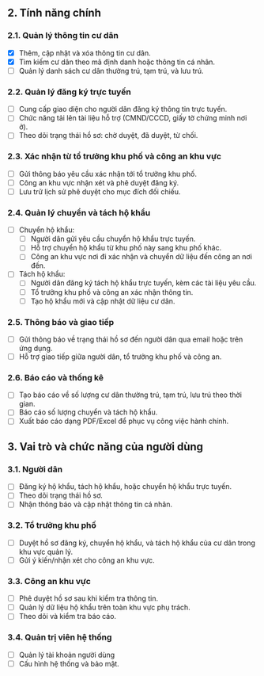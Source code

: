 ## 2. Tính năng chính
### 2.1. Quản lý thông tin cư dân
- [x] Thêm, cập nhật và xóa thông tin cư dân.
- [x] Tìm kiếm cư dân theo mã định danh hoặc thông tin cá nhân.
- [ ] Quản lý danh sách cư dân thường trú, tạm trú, và lưu trú.
### 2.2. Quản lý đăng ký trực tuyến
- [ ] Cung cấp giao diện cho người dân đăng ký thông tin trực tuyến.
- [ ] Chức năng tải lên tài liệu hỗ trợ (CMND/CCCD, giấy tờ chứng minh nơi ở).
- [ ] Theo dõi trạng thái hồ sơ: chờ duyệt, đã duyệt, từ chối.
### 2.3. Xác nhận từ tổ trưởng khu phố và công an khu vực
- [ ] Gửi thông báo yêu cầu xác nhận tới tổ trưởng khu phố.
- [ ] Công an khu vực nhận xét và phê duyệt đăng ký.
- [ ] Lưu trữ lịch sử phê duyệt cho mục đích đối chiếu.
### 2.4. Quản lý chuyển và tách hộ khẩu
- [ ] Chuyển hộ khẩu:
    - [ ] Người dân gửi yêu cầu chuyển hộ khẩu trực tuyến.
    - [ ] Hỗ trợ chuyển hộ khẩu từ khu phố này sang khu phố khác.
    - [ ] Công an khu vực nơi đi xác nhận và chuyển dữ liệu đến công an nơi đến.
- [ ] Tách hộ khẩu:
    - [ ] Người dân đăng ký tách hộ khẩu trực tuyến, kèm các tài liệu yêu cầu.
    - [ ] Tổ trưởng khu phố và công an xác nhận thông tin.
    - [ ] Tạo hộ khẩu mới và cập nhật dữ liệu cư dân.
### 2.5. Thông báo và giao tiếp
- [ ] Gửi thông báo về trạng thái hồ sơ đến người dân qua email hoặc trên ứng dụng.
- [ ] Hỗ trợ giao tiếp giữa người dân, tổ trưởng khu phố và công an.
### 2.6. Báo cáo và thống kê
- [ ] Tạo báo cáo về số lượng cư dân thường trú, tạm trú, lưu trú theo thời gian.
- [ ] Báo cáo số lượng chuyển và tách hộ khẩu.
- [ ] Xuất báo cáo dạng PDF/Excel để phục vụ công việc hành chính.
## 3. Vai trò và chức năng của người dùng
### 3.1. Người dân
- [ ] Đăng ký hộ khẩu, tách hộ khẩu, hoặc chuyển hộ khẩu trực tuyến.
- [ ] Theo dõi trạng thái hồ sơ.
- [ ] Nhận thông báo và cập nhật thông tin cá nhân.
### 3.2. Tổ trưởng khu phố
- [ ] Duyệt hồ sơ đăng ký, chuyển hộ khẩu, và tách hộ khẩu của cư dân trong khu vực quản lý.
- [ ] Gửi ý kiến/nhận xét cho công an khu vực.
### 3.3. Công an khu vực
- [ ] Phê duyệt hồ sơ sau khi kiểm tra thông tin.
- [ ] Quản lý dữ liệu hộ khẩu trên toàn khu vực phụ trách.
- [ ] Theo dõi và kiểm tra báo cáo.
### 3.4. Quản trị viên hệ thống
- [ ] Quản lý tài khoản người dùng
- [ ] Cấu hình hệ thống và bảo mật.
